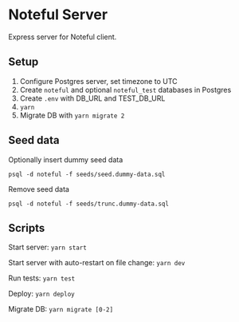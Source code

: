 # Noteful Server

Express server for Noteful client.

## Setup

1. Configure Postgres server, set timezone to UTC
2. Create `noteful` and optional `noteful_test` databases in Postgres
3. Create `.env` with DB_URL and TEST_DB_URL
4. `yarn`
5. Migrate DB with `yarn migrate 2`

## Seed data

Optionally insert dummy seed data

`psql -d noteful -f seeds/seed.dummy-data.sql`

Remove seed data

`psql -d noteful -f seeds/trunc.dummy-data.sql`

## Scripts

Start server: `yarn start`

Start server with auto-restart on file change: `yarn dev`

Run tests: `yarn test`

Deploy: `yarn deploy`

Migrate DB: `yarn migrate [0-2]`
